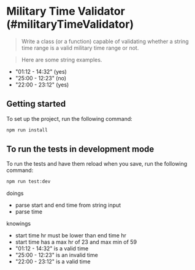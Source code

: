 # Military Time Validator (#militaryTimeValidator)

> Write a class (or a function) capable of validating whether a string time range is a valid military time range or not.

> Here are some string examples.

- "01:12 - 14:32" (yes)
- "25:00 - 12:23" (no)
- "22:00 - 23:12" (yes)

## Getting started

To set up the project, run the following command:

```bash
npm run install
```

## To run the tests in development mode

To run the tests and have them reload when you save, run the following command:

```bash
npm run test:dev
```

doings
- parse start and end time from  string input
- parse time

knowings
- start time hr must be lower than end time hr
- start time has a max hr of 23 and max min of 59
- "01:12 - 14:32" is a valid time
- "25:00 - 12:23" is an invalid time
- "22:00 - 23:12" is a valid time
